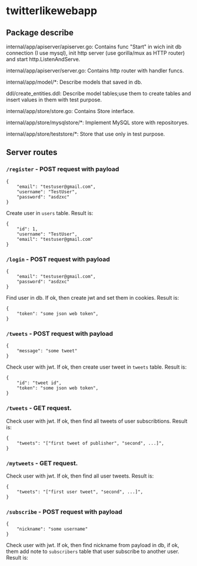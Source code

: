 # twitterlikewebapp

## Package describe
internal/app/apiserver/apiserver.go: Contains func "Start" in wich init db connection (I use mysql), init http server (use gorilla/mux as HTTP router) and start http.ListenAndServe.

internal/app/apiserver/server.go: Contains http router with handler funcs.

internal/app/model/*: Describe models that saved in db.

ddl/create_entities.ddl: Describe model tables;use them to create tables and insert values in them with test purpose.

internal/app/store/store.go: Contains Store interface.

internal/app/store/mysqlstore/*: Implement MySQL store with repositoryes.


internal/app/store/teststore/*: Store that use only in test purpose.

## Server routes

### `/register` - POST request with payload
```
{
    "email": "testuser@gmail.com",
    "username": "TestUser",
    "password": "asdzxc"
}
```
Create user in `users` table. Result is:
```
{
    "id": 1,
    "username": "TestUser",
    "email": "testuser@gmail.com"
}
```

### `/login` - POST request with payload
```
{
    "email": "testuser@gmail.com",
    "password": "asdzxc"
}
```
Find user in db. If ok, then create jwt and set them in cookies. Result is:
```
{
    "token": "some json web token",
}
```

### `/tweets` - POST request with payload
```
{
    "message": "some tweet"
}
```
Check user with jwt. If ok, then create user tweet in `tweets` table. Result is:
```
{
    "id": "tweet id",
    "token": "some json web token",
}
```

### `/tweets` - GET request.

Check user with jwt. If ok, then find all tweets of user subscribtions. Result is:
```
{
    "tweets": "["first tweet of publisher", "second", ...]",
}
```

### `/mytweets` - GET request.

Check user with jwt. If ok, then find all user tweets. Result is:
```
{
    "tweets": "["first user tweet", "second", ...]",
}
```

### `/subscribe` - POST request with payload
```
{
    "nickname": "some username"
}
```
Check user with jwt. If ok, then  find nickname from payload in db, if ok, them add note to `subscribers` table that user subscribe to another user. Result is:
